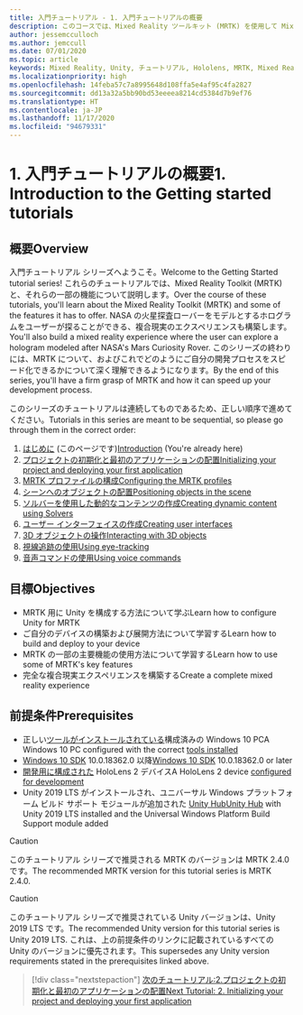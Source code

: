 ```yaml
---
title: 入門チュートリアル - 1. 入門チュートリアルの概要
description: このコースでは、Mixed Reality ツールキット (MRTK) を使用して Mixed Reality アプリケーションを最初から作成する方法について説明します。
author: jessemcculloch
ms.author: jemccull
ms.date: 07/01/2020
ms.topic: article
keywords: Mixed Reality, Unity, チュートリアル, Hololens, MRTK, Mixed Reality Toolkit, ソルバー, 視線追跡, 音声コマンド
ms.localizationpriority: high
ms.openlocfilehash: 14feba57c7a8995648d108ffa5e4af95c4fa2827
ms.sourcegitcommit: dd13a32a5bb90bd53eeeea8214cd5384d7b9ef76
ms.translationtype: HT
ms.contentlocale: ja-JP
ms.lasthandoff: 11/17/2020
ms.locfileid: "94679331"
---
```

# <a name="1-introduction-to-the-getting-started-tutorials"></a><span data-ttu-id="65190-105">1. 入門チュートリアルの概要</span><span class="sxs-lookup"><span data-stu-id="65190-105">1. Introduction to the Getting started tutorials</span></span>

## <a name="overview"></a><span data-ttu-id="65190-106">概要</span><span class="sxs-lookup"><span data-stu-id="65190-106">Overview</span></span>

<span data-ttu-id="65190-107">入門チュートリアル シリーズへようこそ。</span><span class="sxs-lookup"><span data-stu-id="65190-107">Welcome to the Getting Started tutorial series!</span></span> <span data-ttu-id="65190-108">これらのチュートリアルでは、Mixed Reality Toolkit (MRTK) と、それらの一部の機能について説明します。</span><span class="sxs-lookup"><span data-stu-id="65190-108">Over the course of these tutorials, you'll learn about the Mixed Reality Toolkit (MRTK) and some of the features it has to offer.</span></span> <span data-ttu-id="65190-109">NASA の火星探査ローバーをモデルとするホログラムをユーザーが探ることができる、複合現実のエクスペリエンスも構築します。</span><span class="sxs-lookup"><span data-stu-id="65190-109">You'll also build a mixed reality experience where the user can explore a hologram modeled after NASA's Mars Curiosity Rover.</span></span> <span data-ttu-id="65190-110">このシリーズの終わりには、MRTK について、およびこれでどのようにご自分の開発プロセスをスピード化できるかについて深く理解できるようになります。</span><span class="sxs-lookup"><span data-stu-id="65190-110">By the end of this series, you'll have a firm grasp of MRTK and how it can speed up your development process.</span></span>

<span data-ttu-id="65190-111">このシリーズのチュートリアルは連続してものであるため、正しい順序で進めてください。</span><span class="sxs-lookup"><span data-stu-id="65190-111">Tutorials in this series are meant to be sequential, so please go through them in the correct order:</span></span>

1. <span data-ttu-id="65190-112">[はじめに](mr-learning-base-01.md) (このページです)</span><span class="sxs-lookup"><span data-stu-id="65190-112">[Introduction](mr-learning-base-01.md) (You're already here)</span></span>
2. [<span data-ttu-id="65190-113">プロジェクトの初期化と最初のアプリケーションの配置</span><span class="sxs-lookup"><span data-stu-id="65190-113">Initializing your project and deploying your first application</span></span>](mr-learning-base-02.md)
3. [<span data-ttu-id="65190-114">MRTK プロファイルの構成</span><span class="sxs-lookup"><span data-stu-id="65190-114">Configuring the MRTK profiles</span></span>](mr-learning-base-03.md)
4. [<span data-ttu-id="65190-115">シーンへのオブジェクトの配置</span><span class="sxs-lookup"><span data-stu-id="65190-115">Positioning objects in the scene</span></span>](mr-learning-base-04.md)
5. [<span data-ttu-id="65190-116">ソルバーを使用した動的なコンテンツの作成</span><span class="sxs-lookup"><span data-stu-id="65190-116">Creating dynamic content using Solvers</span></span>](mr-learning-base-05.md)
6. [<span data-ttu-id="65190-117">ユーザー インターフェイスの作成</span><span class="sxs-lookup"><span data-stu-id="65190-117">Creating user interfaces</span></span>](mr-learning-base-06.md)
7. [<span data-ttu-id="65190-118">3D オブジェクトの操作</span><span class="sxs-lookup"><span data-stu-id="65190-118">Interacting with 3D objects</span></span>](mr-learning-base-07.md)
8. [<span data-ttu-id="65190-119">視線追跡の使用</span><span class="sxs-lookup"><span data-stu-id="65190-119">Using eye-tracking</span></span>](mr-learning-base-08.md)
9. [<span data-ttu-id="65190-120">音声コマンドの使用</span><span class="sxs-lookup"><span data-stu-id="65190-120">Using voice commands</span></span>](mr-learning-base-09.md)

## <a name="objectives"></a><span data-ttu-id="65190-121">目標</span><span class="sxs-lookup"><span data-stu-id="65190-121">Objectives</span></span>

* <span data-ttu-id="65190-122">MRTK 用に Unity を構成する方法について学ぶ</span><span class="sxs-lookup"><span data-stu-id="65190-122">Learn how to configure Unity for MRTK</span></span>
* <span data-ttu-id="65190-123">ご自分のデバイスの構築および展開方法について学習する</span><span class="sxs-lookup"><span data-stu-id="65190-123">Learn how to build and deploy to your device</span></span>
* <span data-ttu-id="65190-124">MRTK の一部の主要機能の使用方法について学習する</span><span class="sxs-lookup"><span data-stu-id="65190-124">Learn how to use some of MRTK's key features</span></span>
* <span data-ttu-id="65190-125">完全な複合現実エクスペリエンスを構築する</span><span class="sxs-lookup"><span data-stu-id="65190-125">Create a complete mixed reality experience</span></span>

## <a name="prerequisites"></a><span data-ttu-id="65190-126">前提条件</span><span class="sxs-lookup"><span data-stu-id="65190-126">Prerequisites</span></span>

* <span data-ttu-id="65190-127">正しい[ツールがインストールされている](../../install-the-tools.md)構成済みの Windows 10 PC</span><span class="sxs-lookup"><span data-stu-id="65190-127">A Windows 10 PC configured with the correct [tools installed](../../install-the-tools.md)</span></span>
* <span data-ttu-id="65190-128">[Windows 10 SDK](https://developer.microsoft.com/windows/downloads/windows-10-sdk/) 10.0.18362.0 以降</span><span class="sxs-lookup"><span data-stu-id="65190-128">[Windows 10 SDK](https://developer.microsoft.com/windows/downloads/windows-10-sdk/) 10.0.18362.0 or later</span></span>
* <span data-ttu-id="65190-129">[開発用に構成された](../../platform-capabilities-and-apis/using-visual-studio.md#enabling-developer-mode) HoloLens 2 デバイス</span><span class="sxs-lookup"><span data-stu-id="65190-129">A HoloLens 2 device [configured for development](../../platform-capabilities-and-apis/using-visual-studio.md#enabling-developer-mode)</span></span>
* <span data-ttu-id="65190-130">Unity 2019 LTS がインストールされ、ユニバーサル Windows プラットフォーム ビルド サポート モジュールが追加された <a href="https://docs.unity3d.com/Manual/GettingStartedInstallingHub.html" target="_blank">Unity Hub</a></span><span class="sxs-lookup"><span data-stu-id="65190-130"><a href="https://docs.unity3d.com/Manual/GettingStartedInstallingHub.html" target="_blank">Unity Hub</a> with Unity 2019 LTS installed and the Universal Windows Platform Build Support module added</span></span>

> [!CAUTION]
> <span data-ttu-id="65190-131">このチュートリアル シリーズで推奨される MRTK のバージョンは MRTK 2.4.0 です。</span><span class="sxs-lookup"><span data-stu-id="65190-131">The recommended MRTK version for this tutorial series is MRTK 2.4.0.</span></span>

> [!CAUTION]
> <span data-ttu-id="65190-132">このチュートリアル シリーズで推奨されている Unity バージョンは、Unity 2019 LTS です。</span><span class="sxs-lookup"><span data-stu-id="65190-132">The recommended Unity version for this tutorial series is Unity 2019 LTS.</span></span> <span data-ttu-id="65190-133">これは、上の前提条件のリンクに記載されているすべての Unity のバージョンに優先されます。</span><span class="sxs-lookup"><span data-stu-id="65190-133">This supersedes any Unity version requirements stated in the prerequisites linked above.</span></span>

> [!div class="nextstepaction"]
> [<span data-ttu-id="65190-134">次のチュートリアル:2.プロジェクトの初期化と最初のアプリケーションの配置</span><span class="sxs-lookup"><span data-stu-id="65190-134">Next Tutorial: 2. Initializing your project and deploying your first application</span></span>](mr-learning-base-02.md)

